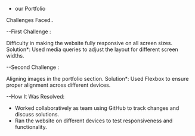  * our Portfolio 

Challenges Faced..

--First Challenge :

Difficulty in making the website fully responsive on all screen sizes.
Solution*: Used media queries to adjust the layout for different screen widths.

--Second Challenge :

Aligning images in the portfolio section.
Solution*: Used Flexbox to ensure proper alignment across different devices.

 --How It Was Resolved:
 
- Worked collaboratively as team using GitHub to track changes and discuss solutions.
- Ran the website on different devices to test responsiveness and functionality.
